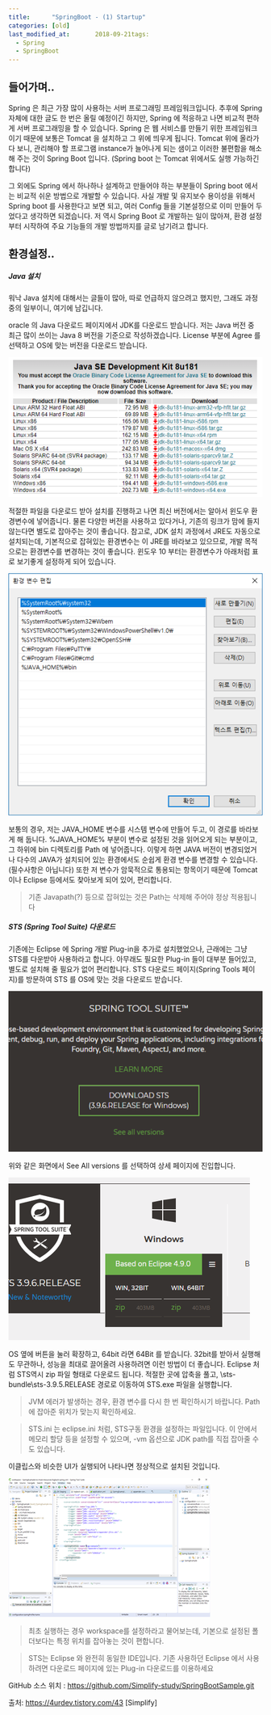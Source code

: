 ```yaml
---
title:      "SpringBoot - (1) Startup"
categories: [old]
last_modified_at:       2018-09-21tags:
  - Spring
  - SpringBoot
---
```


## 들어가며..

Spring 은 최근 가장 많이 사용하는 서버 프로그래밍 프레임워크입니다. 추후에 Spring 자체에 대한 글도 한 번은 올릴 예정이긴 하지만, Spring 에 적응하고 나면 비교적 편하게 서버 프로그래밍을 할 수 있습니다. Spring 은 웹 서비스를 만들기 위한 프레임워크이기 때문에 보통은 Tomcat 을 설치하고 그 위에 띄우게 됩니다. Tomcat 위에 올라가다 보니, 관리해야 할 프로그램 instance가 늘어나게 되는 샘이고 이러한 불편함을 해소해 주는 것이 Spring Boot 입니다. (Spring boot 는 Tomcat 위에서도 실행 가능하긴 합니다)

그 외에도 Spring 에서 하나하나 설계하고 만들어야 하는 부분들이 Spring boot 에서는 비교적 쉬운 방법으로 개발할 수 있습니다. 사실 개발 및 유지보수 용이성을 위해서 Spring boot 를 사용한다고 보면 되고, 여러 Config 들을 기본설정으로 이미 만들어 두었다고 생각하면 되겠습니다. 저 역시 Spring Boot 로 개발하는 일이 많아져, 환경 설정부터 시작하여 주요 기능들의 개발 방법까지를 글로 남기려고 합니다. 



## 환경설정..

##### Java 설치

워낙 Java 설치에 대해서는 글들이 많아, 따로 언급하지 않으려고 했지만, 그래도 과정 중의 일부이니, 여기에 남깁니다. 

oracle 의 Java 다운로드 페이지에서 JDK를 다운로드 받습니다. 저는 Java 버전 중 최근 많이 쓰이는 Java 8 버전을 기준으로 작성하겠습니다. License 부분에 Agree 를 선택하고 OS에 맞는 버전을 다운로드 받습니다. 

![](/assets/images/posts/old/img/post/2018-09-21-spring-boot-01-start/spring-boot-01-start-00001.png)

적절한 파일을 다운로드 받아 설치를 진행하고 나면 최신 버전에서는 알아서 윈도우 환경변수에 넣어줍니다. 물론 다양한 버전을 사용하고 있다거나, 기존의 링크가 맘에 들지 않는다면 별도로 잡아주는 것이 좋습니다. 참고로, JDK 설치 과정에서 JRE도 자동으로 설치되는데, 기본적으로 잡혀있는 환경변수는 이 JRE를 바라보고 있으므로, 개발 목적으로는 환경변수를 변경하는 것이 좋습니다. 윈도우 10 부터는 환경변수가 아래처럼 표로 보기좋게 설정하게 되어 있습니다. 

![](/assets/images/posts/old/img/post/2018-09-21-spring-boot-01-start/spring-boot-01-start-00002.png)

보통의 경우, 저는 JAVA_HOME 변수를 시스템 변수에 만들어 두고, 이 경로를 바라보게 해 둡니다. %JAVA_HOME% 부분이 변수로 설정된 것을 읽어오게 되는 부분이고, 그 하위에 bin 디렉토리를 Path 에 넣어줍니다. 이렇게 하면 JAVA 버전이 변경되었거나 다수의 JAVA가 설치되어 있는 환경에서도 순쉽게 환경 변수를 변경할 수 있습니다. (필수사항은 아닙니다) 또한 저 변수가 암묵적으로 통용되는 항목이기 때문에 Tomcat 이나 Eclipse 등에서도 찾아보게 되어 있어, 편리합니다. 

> 기존 Javapath(?) 등으로 잡혀있는 것은 Path는 삭제해 주어야 정상 적용됩니다


##### STS (Spring Tool Suite) 다운로드

기존에는 Eclipse 에 Spring 개발 Plug-in을 추가로 설치했었으나, 근래에는 그냥 STS를 다운받아 사용하라고 합니다. 아무래도 필요한 Plug-in 들이 대부분 들어있고, 별도로 설치해 줄 필요가 없어 편리합니다. STS 다운로드 페이지(Spring Tools 페이지)를 방문하여 STS 를 OS에 맞는 것을 다운로드 받습니다. 

![](/assets/images/posts/old/img/post/2018-09-21-spring-boot-01-start/spring-boot-01-start-00003.png)

위와 같은 화면에서 See All versions 를 선택하여 상세 페이지에 진입합니다. 

![](/assets/images/posts/old/img/post/2018-09-21-spring-boot-01-start/spring-boot-01-start-00004.png)

OS 옆에 버튼을 눌러 확장하고, 64bit 라면 64Bit 를 받습니다. 32bit를 받아서 실행해도 무관하나, 성능을 최대로 끌어올려 사용하려면 이런 방법이 더 좋습니다. Eclipse 처럼 STS역시 zip 파일 형태로 다운로드 됩니다. 적절한 곳에 압축을 풀고, \sts-bundle\sts-3.9.5.RELEASE 경로로 이동하여 STS.exe 파일을 실행합니다. 



> JVM 에러가 발생하는 경우, 환경 변수를 다시 한 번 확인하시기 바랍니다. Path 에 잡아준 위치가 맞는지 확인하세요. 

> STS.ini 는 eclipse.ini 처럼, STS구동 환경을 설정하는 파일입니다. 이 안에서 메모리 할당 등을 설정할 수 있으며, -vm 옵션으로 JDK path를 직접 잡아줄 수도 있습니다. 

이클립스와 비슷한 UI가 실행되어 나타나면 정상적으로 설치된 것입니다. 

![](/assets/images/posts/old/img/post/2018-09-21-spring-boot-01-start/spring-boot-01-start-00005.png)

> 최초 실행하는 경우 workspace를 설정하라고 물어보는데, 기본으로 설정된 폴더보다는 특정 위치를 잡아놓는 것이 편합니다. 

> STS는 Eclipse 와 완전히 동일한 IDE입니다. 기존 사용하던 Eclipse 에서 사용하려면 다운로드 페이지에 있는 Plug-in 다운로드를 이용하세요


GitHub 소스 위치 : https://github.com/Simplify-study/SpringBootSample.git

출처: https://4urdev.tistory.com/43 [Simplify]